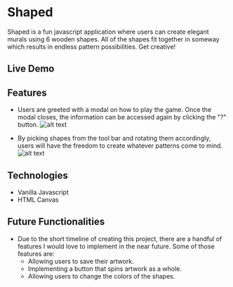 # Shaped
Shaped is a fun javascript application where users can create elegant murals using 6 wooden shapes. All of the shapes fit together in someway which results in endless pattern possibilities. Get creative!
## Live Demo
## Features
* Users are greeted with a modal on how to play the game. Once the modal closes, the information can be accessed again by clicking the "?" button.
 ![alt text](https://s3-us-west-1.amazonaws.com/productpics35/Shaped-modal.png)
 
* By picking shapes from the tool bar and rotating them accordingly, users will have the freedom to create whatever patterns come to mind.
 ![alt text](https://s3-us-west-1.amazonaws.com/productpics35/shaped-pattern2.png)
## Technologies

* Vanilla Javascript
* HTML Canvas

## Future Functionalities
* Due to the short timeline of creating this project, there are a handful of features I would love to implement in the near future. Some of those features are:
  * Allowing users to save their artwork.
  * Implementing a button that spins artwork as a whole.
  * Allowing users to change the colors of the shapes.